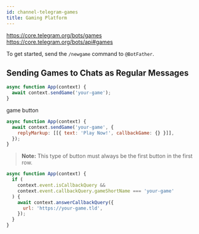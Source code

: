 ```yaml
---
id: channel-telegram-games
title: Gaming Platform
---
```


https://core.telegram.org/bots/games
https://core.telegram.org/bots/api#games

To get started, send the `/newgame` command to `@BotFather`.

## Sending Games to Chats as Regular Messages

```js
async function App(context) {
  await context.sendGame('your-game');
}
```

game button

```js
async function App(context) {
  await context.sendGame('your-game', {
    replyMarkup: [[{ text: 'Play Now!', callbackGame: {} }]],
  });
}
```

> **Note:** This type of button must always be the first button in the first row.

```js
async function App(context) {
  if (
    context.event.isCallbackQuery &&
    context.event.callbackQuery.gameShortName === 'your-game'
  ) {
    await context.answerCallbackQuery({
      url: 'https://your-game.tld',
    });
  }
}
```
